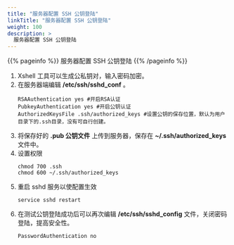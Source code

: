 ```yaml
---
title: "服务器配置 SSH 公钥登陆"
linkTitle: "服务器配置 SSH 公钥登陆"
weight: 100
description: >
  服务器配置 SSH 公钥登陆
---
```


{{% pageinfo %}}
 服务器配置 SSH 公钥登陆
{{% /pageinfo %}}



1. Xshell 工具可以生成公私钥对，输入密码加密。
2. 在服务器端编辑 **/etc/ssh/sshd_conf** 。
    ```
    RSAAuthentication yes #开启RSA认证
    PubkeyAuthentication yes #开启公钥认证
    AuthorizedKeysFile .ssh/authorized_keys #设置公钥的保存位置，默认为用户目录下的.ssh目录，没有可自行创建。
    ```
3. 将保存好的 **.pub 公钥文件** 上传到服务器，保存在 **~/.ssh/authorized_keys** 文件中。
4. 设置权限
    ```
    chmod 700 .ssh
    chmod 600 ~/.ssh/authorized_keys
    ```
5. 重启 sshd 服务以使配置生效
    ```
    service sshd restart
    ```
6. 在测试公钥登陆成功后可以再次编辑 **/etc/ssh/sshd_config** 文件，关闭密码登陆，提高安全性。
    ```
    PasswordAuthentication no
    ```